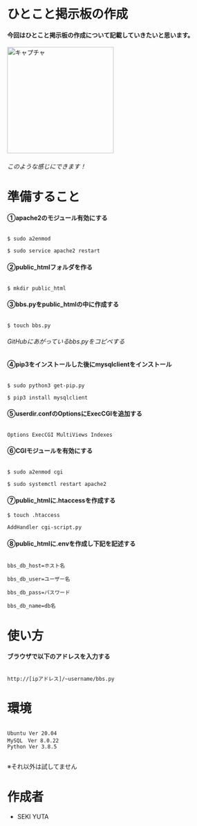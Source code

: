 # ひとこと掲示板の作成
#### 今回はひとこと掲示板の作成について記載していきたいと思います。


<img width="246" alt="キャプチャ" src="https://user-images.githubusercontent.com/73516461/97531624-e2588280-19f7-11eb-99e8-3c720072524c.PNG">

###### このような感じにできます！

# 準備すること

#### ①apache2のモジュール有効にする

```

$ sudo a2enmod

$ sudo service apache2 restart

```

#### ②public_htmlフォルダを作る

```

$ mkdir public_html

```

#### ③bbs.pyをpublic_htmlの中に作成する

```

$ touch bbs.py

```
###### GitHubにあがっているbbs.pyをコピペする

#### ④pip3をインストールした後にmysqlclientをインストール

```

$ sudo python3 get-pip.py
 
$ pip3 install mysqlclient

```
 
#### ⑤userdir.confのOptionsにExecCGIを追加する

```

Options ExecCGI MultiViews Indexes

```

#### ⑥CGIモジュールを有効にする

```

$ sudo a2enmod cgi

$ sudo systemctl restart apache2

```

#### ⑦public_htmlに.htaccessを作成する

```
$ touch .htaccess

AddHandler cgi-script.py

```

#### ⑧public_htmlに.envを作成し下記を記述する

```

bbs_db_host=ホスト名

bbs_db_user=ユーザー名

bbs_db_pass=パスワード

bbs_db_name=db名

```

# 使い方

#### ブラウザで以下のアドレスを入力する

```

http://[ipアドレス]/~username/bbs.py

```

# 環境
```

Ubuntu Ver 20.04
MySQL　Ver 8.0.22
Python Ver 3.8.5
 
```

※それ以外は試してません

# 作成者
* SEKI YUTA
